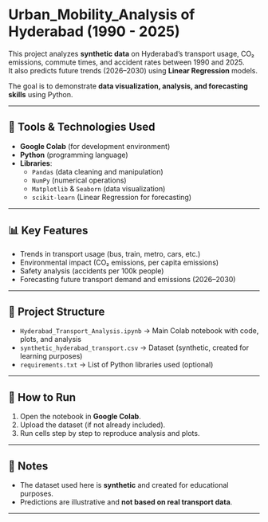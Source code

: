 # Urban_Mobility_Analysis of Hyderabad (1990 - 2025)

This project analyzes **synthetic data** on Hyderabad’s transport usage, CO₂ emissions, commute times, and accident rates between 1990 and 2025.  
It also predicts future trends (2026–2030) using **Linear Regression** models.  

The goal is to demonstrate **data visualization, analysis, and forecasting skills** using Python.

---

## 🚀 Tools & Technologies Used
- **Google Colab** (for development environment)
- **Python** (programming language)
- **Libraries**:
  - `Pandas` (data cleaning and manipulation)
  - `NumPy` (numerical operations)
  - `Matplotlib` & `Seaborn` (data visualization)
  - `scikit-learn` (Linear Regression for forecasting)

---

## 📊 Key Features
- Trends in transport usage (bus, train, metro, cars, etc.)
- Environmental impact (CO₂ emissions, per capita emissions)
- Safety analysis (accidents per 100k people)
- Forecasting future transport demand and emissions (2026–2030)

---

## 📁 Project Structure
- `Hyderabad_Transport_Analysis.ipynb` → Main Colab notebook with code, plots, and analysis  
- `synthetic_hyderabad_transport.csv` → Dataset (synthetic, created for learning purposes)  
- `requirements.txt` → List of Python libraries used (optional)

---

## 📝 How to Run
1. Open the notebook in **Google Colab**.  
2. Upload the dataset (if not already included).  
3. Run cells step by step to reproduce analysis and plots.  

---

## 📌 Notes
- The dataset used here is **synthetic** and created for educational purposes.  
- Predictions are illustrative and **not based on real transport data**.  

---
